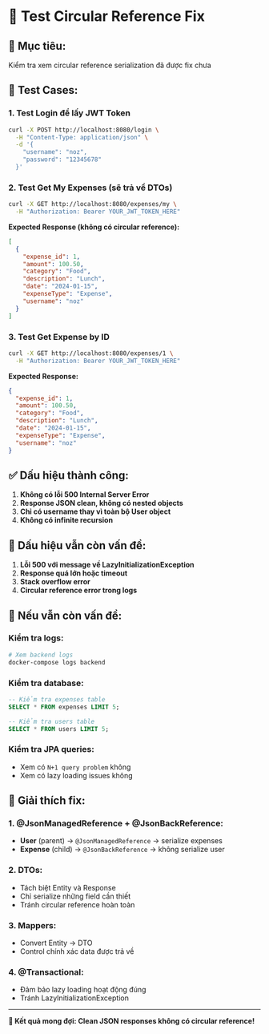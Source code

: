 # 🔄 Test Circular Reference Fix

## 🎯 **Mục tiêu:**
Kiểm tra xem circular reference serialization đã được fix chưa

## 🧪 **Test Cases:**

### **1. Test Login để lấy JWT Token**
```bash
curl -X POST http://localhost:8080/login \
  -H "Content-Type: application/json" \
  -d '{
    "username": "noz",
    "password": "12345678"
  }'
```

### **2. Test Get My Expenses (sẽ trả về DTOs)**
```bash
curl -X GET http://localhost:8080/expenses/my \
  -H "Authorization: Bearer YOUR_JWT_TOKEN_HERE"
```

**Expected Response (không có circular reference):**
```json
[
  {
    "expense_id": 1,
    "amount": 100.50,
    "category": "Food",
    "description": "Lunch",
    "date": "2024-01-15",
    "expenseType": "Expense",
    "username": "noz"
  }
]
```

### **3. Test Get Expense by ID**
```bash
curl -X GET http://localhost:8080/expenses/1 \
  -H "Authorization: Bearer YOUR_JWT_TOKEN_HERE"
```

**Expected Response:**
```json
{
  "expense_id": 1,
  "amount": 100.50,
  "category": "Food",
  "description": "Lunch",
  "date": "2024-01-15",
  "expenseType": "Expense",
  "username": "noz"
}
```

## ✅ **Dấu hiệu thành công:**

1. **Không có lỗi 500 Internal Server Error**
2. **Response JSON clean, không có nested objects**
3. **Chỉ có username thay vì toàn bộ User object**
4. **Không có infinite recursion**

## 🚨 **Dấu hiệu vẫn còn vấn đề:**

1. **Lỗi 500 với message về LazyInitializationException**
2. **Response quá lớn hoặc timeout**
3. **Stack overflow error**
4. **Circular reference error trong logs**

## 🔧 **Nếu vẫn còn vấn đề:**

### **Kiểm tra logs:**
```bash
# Xem backend logs
docker-compose logs backend
```

### **Kiểm tra database:**
```sql
-- Kiểm tra expenses table
SELECT * FROM expenses LIMIT 5;

-- Kiểm tra users table  
SELECT * FROM users LIMIT 5;
```

### **Kiểm tra JPA queries:**
- Xem có `N+1 query problem` không
- Xem có lazy loading issues không

## 📝 **Giải thích fix:**

### **1. @JsonManagedReference + @JsonBackReference:**
- **User** (parent) → `@JsonManagedReference` → serialize expenses
- **Expense** (child) → `@JsonBackReference` → không serialize user

### **2. DTOs:**
- Tách biệt Entity và Response
- Chỉ serialize những field cần thiết
- Tránh circular reference hoàn toàn

### **3. Mappers:**
- Convert Entity → DTO
- Control chính xác data được trả về

### **4. @Transactional:**
- Đảm bảo lazy loading hoạt động đúng
- Tránh LazyInitializationException

---

**🎯 Kết quả mong đợi: Clean JSON responses không có circular reference!**
